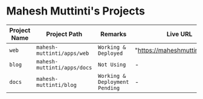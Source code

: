 # Mahesh Muttinti's Projects

| Project Name | Project Path                | Remarks                        | Live URL                        |
| ------------ | --------------------------- | ------------------------------ | ------------------------------- |
| `web`        | `mahesh-muttinti/apps/web`  | `Working & Deployed`           | "https://maheshmuttintidev.in/" |
| `blog`       | `mahesh-muttinti/apps/docs` | `Not Using`                    | -                               |
| `docs`       | `mahesh-muttinti/blog`      | `Working & Deployment Pending` | -                               |